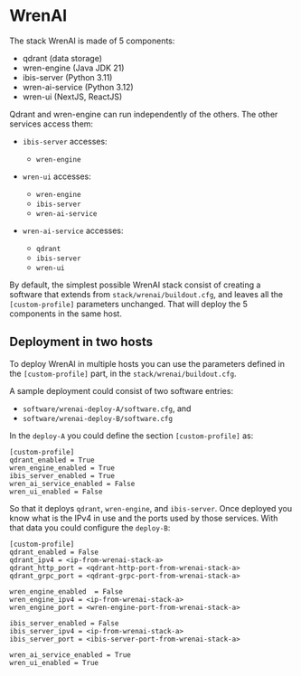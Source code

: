# WrenAI

The stack WrenAI is made of 5 components:

* qdrant (data storage)
* wren-engine (Java JDK 21)
* ibis-server (Python 3.11)
* wren-ai-service (Python 3.12)
* wren-ui (NextJS, ReactJS)

Qdrant and wren-engine can run independently of the others. The other services access them:

* `ibis-server` accesses:
  * `wren-engine`

* `wren-ui` accesses:
  * `wren-engine`
  * `ibis-server`
  * `wren-ai-service`

* `wren-ai-service` accesses:
  * `qdrant`
  * `ibis-server`
  * `wren-ui`

By default, the simplest possible WrenAI stack consist of creating a software that extends from `stack/wrenai/buildout.cfg`, and leaves all the `[custom-profile]` parameters unchanged. That will deploy the 5 components in the same host.

## Deployment in two hosts

To deploy WrenAI in multiple hosts you can use the parameters defined in the `[custom-profile]` part, in the `stack/wrenai/buildout.cfg`.

A sample deployment could consist of two software entries:

* `software/wrenai-deploy-A/software.cfg`, and
* `software/wrenai-deploy-B/software.cfg`

In the `deploy-A` you could define the section `[custom-profile]` as:

    [custom-profile]
    qdrant_enabled = True
    wren_engine_enabled = True
    ibis_server_enabled = True
    wren_ai_service_enabled = False
    wren_ui_enabled = False

So that it deploys `qdrant`, `wren-engine`, and `ibis-server`. Once deployed you know what is the IPv4 in use and the ports used by those services. With that data you could configure the `deploy-B`:

    [custom-profile]
    qdrant_enabled = False
    qdrant_ipv4 = <ip-from-wrenai-stack-a>
    qdrant_http_port = <qdrant-http-port-from-wrenai-stack-a>
    qdrant_grpc_port = <qdrant-grpc-port-from-wrenai-stack-a>

    wren_engine_enabled  = False
    wren_engine_ipv4 = <ip-from-wrenai-stack-a>
    wren_engine_port = <wren-engine-port-from-wrenai-stack-a>

    ibis_server_enabled = False
    ibis_server_ipv4 = <ip-from-wrenai-stack-a>
    ibis_server_port = <ibis-server-port-from-wrenai-stack-a>

    wren_ai_service_enabled = True
    wren_ui_enabled = True
